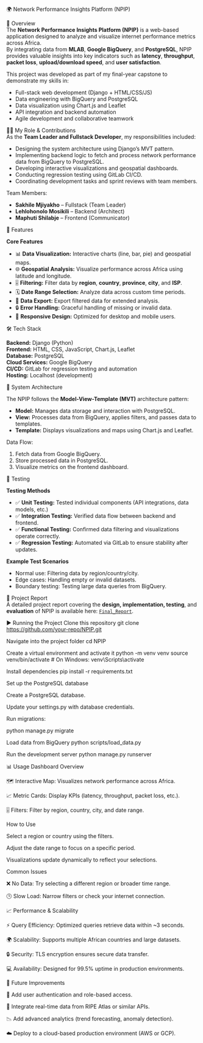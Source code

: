 🌍 Network Performance Insights Platform (NPIP)

📖 Overview  
The **Network Performance Insights Platform (NPIP)** is a web-based application designed to analyze and visualize internet performance metrics across Africa.  
By integrating data from **MLAB**, **Google BigQuery**, and **PostgreSQL**, NPIP provides valuable insights into key indicators such as **latency**, **throughput**, **packet loss**, **upload/download speed**, and **user satisfaction**.

This project was developed as part of my final-year capstone to demonstrate my skills in:

- Full-stack web development (Django + HTML/CSS/JS)
- Data engineering with BigQuery and PostgreSQL
- Data visualization using Chart.js and Leaflet
- API integration and backend automation
- Agile development and collaborative teamwork

👨‍💻 My Role & Contributions  
As the **Team Leader and Fullstack Developer**, my responsibilities included:

- Designing the system architecture using Django’s MVT pattern.  
- Implementing backend logic to fetch and process network performance data from BigQuery to PostgreSQL.  
- Developing interactive visualizations and geospatial dashboards.  
- Conducting regression testing using GitLab CI/CD.  
- Coordinating development tasks and sprint reviews with team members.

Team Members:
- **Sakhile Mjiyakho** – Fullstack (Team Leader)  
- **Lehlohonolo Mosikili** – Backend (Architect)  
- **Maphuti Shilabje** – Frontend (Communicator)

🚀 Features  

**Core Features**
- 📊 **Data Visualization:** Interactive charts (line, bar, pie) and geospatial maps.  
- 🌐 **Geospatial Analysis:** Visualize performance across Africa using latitude and longitude.  
- 🎚️ **Filtering:** Filter data by **region**, **country**, **province**, **city**, and **ISP**.  
- 🗓️ **Date Range Selection:** Analyze data across custom time periods.  
- 💾 **Data Export:** Export filtered data for extended analysis.  
- 🔒 **Error Handling:** Graceful handling of missing or invalid data.  
- 📱 **Responsive Design:** Optimized for desktop and mobile users.  

🛠️ Tech Stack  

**Backend:** Django (Python)  
**Frontend:** HTML, CSS, JavaScript, Chart.js, Leaflet  
**Database:** PostgreSQL  
**Cloud Services:** Google BigQuery  
**CI/CD:** GitLab for regression testing and automation  
**Hosting:** Localhost (development)  

🧠 System Architecture  

The NPIP follows the **Model-View-Template (MVT)** architecture pattern:

- **Model:** Manages data storage and interaction with PostgreSQL.  
- **View:** Processes data from BigQuery, applies filters, and passes data to templates.  
- **Template:** Displays visualizations and maps using Chart.js and Leaflet.  

Data Flow:
1. Fetch data from Google BigQuery.  
2. Store processed data in PostgreSQL.  
3. Visualize metrics on the frontend dashboard.  

🧪 Testing  

**Testing Methods**
- ✅ **Unit Testing:** Tested individual components (API integrations, data models, etc.)  
- ✅ **Integration Testing:** Verified data flow between backend and frontend.  
- ✅ **Functional Testing:** Confirmed data filtering and visualizations operate correctly.  
- ✅ **Regression Testing:** Automated via GitLab to ensure stability after updates.  

**Example Test Scenarios**
- Normal use: Filtering data by region/country/city.  
- Edge cases: Handling empty or invalid datasets.  
- Boundary testing: Testing large data queries from BigQuery.  

📑 Project Report  
A detailed project report covering the **design, implementation, testing**, and **evaluation** of NPIP is available here: [`Final_Report`](https://drive.google.com/file/d/1kIWECehAAe9QiEAno0cgxXhs4kvpkijw/view?usp=sharing).

▶️ Running the Project
Clone this repository
git clone https://github.com/your-repo/NPIP.git

Navigate into the project folder
cd NPIP

Create a virtual environment and activate it
python -m venv venv
source venv/bin/activate    # On Windows: venv\Scripts\activate

Install dependencies
pip install -r requirements.txt

Set up the PostgreSQL database

Create a PostgreSQL database.

Update your settings.py with database credentials.

Run migrations:

python manage.py migrate

Load data from BigQuery
python scripts/load_data.py

Run the development server
python manage.py runserver


📊 Usage
Dashboard Overview

🗺️ Interactive Map: Visualizes network performance across Africa.

📈 Metric Cards: Display KPIs (latency, throughput, packet loss, etc.).

🎚️ Filters: Filter by region, country, city, and date range.

How to Use

Select a region or country using the filters.

Adjust the date range to focus on a specific period.

Visualizations update dynamically to reflect your selections.

Common Issues

❌ No Data: Try selecting a different region or broader time range.

🕒 Slow Load: Narrow filters or check your internet connection.

📈 Performance & Scalability

⚡ Query Efficiency: Optimized queries retrieve data within ~3 seconds.

🌍 Scalability: Supports multiple African countries and large datasets.

🔒 Security: TLS encryption ensures secure data transfer.

💻 Availability: Designed for 99.5% uptime in production environments.

📌 Future Improvements

🔐 Add user authentication and role-based access.

🧠 Integrate real-time data from RIPE Atlas or similar APIs.

📉 Add advanced analytics (trend forecasting, anomaly detection).

☁️ Deploy to a cloud-based production environment (AWS or GCP).
